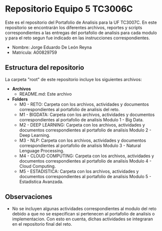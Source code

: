 # Repositorio Equipo 5 TC3006C
Este es el repositorio del Portafolio de Analisis para la UF TC3007C. En este repositorio se encontrarán los diferentes archivos, reportes y scripts correspondientes a las entregas del portafolio de analisis para cada modulo y para el reto segun fue indicado en las instrucciones correspondientes.

* Nombre: Jorge Eduardo De León Reyna
* Matricula: A00829759
  
## Estructura del repositorio
La carpeta "root" de este repositorio incluye los siguientes archivos:

* **Archivos**
  * README.md: Este archivo 
* **Folders**
  * M0 - RETO: Carpeta con los archivos, actividades y documentos correspondientes al portafolio de analisis del reto.
  * M1 - BIGDATA: Carpeta con los archivos, actividades y documentos correspondientes al portafolio de analisis Modulo 1 - Big Data.
  * M2 - DEEP LEARNING: Carpeta con los archivos, actividades y documentos correspondientes al portafolio de analisis Modulo 2 - Deep Learning.
  * M3 - NLP: Carpeta con los archivos, actividades y documentos correspondientes al portafolio de analisis Modulo 3 - Natural Lenguage Processing.
  * M4 - CLOUD COMPUTING: Carpeta con los archivos, actividades y documentos correspondientes al portafolio de analisis Modulo 4 - Cloud Computing.
  * M5 - ESTADISTICA: Carpeta con los archivos, actividades y documentos correspondientes al portafolio de analisis Modulo 5 - Estadistica Avanzada.
 
## Observaciones
- No se incluyen algunas actividades correspondientes al modulo del reto debido a que no se especifican si pertenecen al portafolio de analisis o implementacion. Con esto en cuenta, dichas actividades se integraran en el repositorio final del reto.
